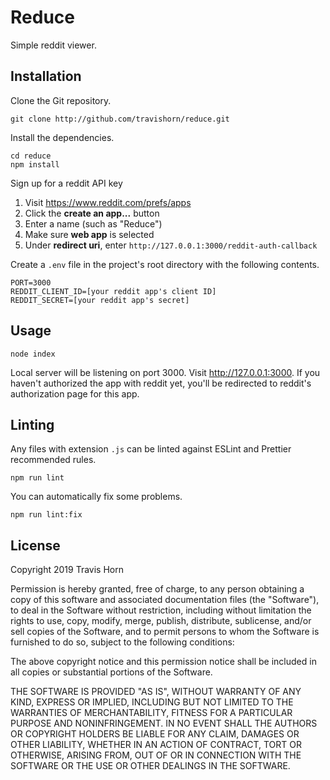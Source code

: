 # Reduce

Simple reddit viewer.

## Installation

Clone the Git repository.

```
git clone http://github.com/travishorn/reduce.git
```

Install the dependencies.

```
cd reduce
npm install
```

Sign up for a reddit API key

1. Visit https://www.reddit.com/prefs/apps
2. Click the **create an app...** button
3. Enter a name (such as "Reduce")
4. Make sure **web app** is selected
5. Under **redirect uri**, enter `http://127.0.0.1:3000/reddit-auth-callback`

Create a `.env` file in the project's root directory with the following
contents.

```
PORT=3000
REDDIT_CLIENT_ID=[your reddit app's client ID]
REDDIT_SECRET=[your reddit app's secret]
```

## Usage

```
node index
```

Local server will be listening on port 3000. Visit http://127.0.0.1:3000. If
you haven't authorized the app with reddit yet, you'll be redirected to reddit's
authorization page for this app.

## Linting

Any files with extension `.js` can be linted against ESLint and Prettier
recommended rules.

```
npm run lint
```

You can automatically fix some problems.

```
npm run lint:fix
```

## License

Copyright 2019 Travis Horn

Permission is hereby granted, free of charge, to any person obtaining a copy of
this software and associated documentation files (the "Software"), to deal in
the Software without restriction, including without limitation the rights to
use, copy, modify, merge, publish, distribute, sublicense, and/or sell copies of
the Software, and to permit persons to whom the Software is furnished to do so,
subject to the following conditions:

The above copyright notice and this permission notice shall be included in all
copies or substantial portions of the Software.

THE SOFTWARE IS PROVIDED "AS IS", WITHOUT WARRANTY OF ANY KIND, EXPRESS OR
IMPLIED, INCLUDING BUT NOT LIMITED TO THE WARRANTIES OF MERCHANTABILITY, FITNESS
FOR A PARTICULAR PURPOSE AND NONINFRINGEMENT. IN NO EVENT SHALL THE AUTHORS OR
COPYRIGHT HOLDERS BE LIABLE FOR ANY CLAIM, DAMAGES OR OTHER LIABILITY, WHETHER
IN AN ACTION OF CONTRACT, TORT OR OTHERWISE, ARISING FROM, OUT OF OR IN
CONNECTION WITH THE SOFTWARE OR THE USE OR OTHER DEALINGS IN THE SOFTWARE.
